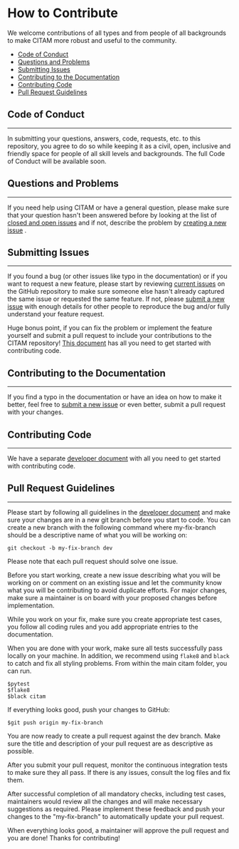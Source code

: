 # How to Contribute

We welcome contributions of all types and from people of all backgrounds to make CITAM more robust and useful to the community.

* [Code of Conduct](#code-of-conduct)
* [Questions and Problems](#questions-and-problems)
* [Submitting Issues](#submitting-issues)
* [Contributing to the Documentation](#contributing-to-the-documentation)
* [Contributing Code](#contributing-code)
* [Pull Request Guidelines](#pull-request-guidelines)

## Code of Conduct
----
In submitting your questions, answers, code, requests, etc. to this repository, you agree to do so while keeping it as a civil, open, inclusive and friendly space for people of all skill levels and backgrounds. The full Code of Conduct will be available soon.

## Questions and Problems
---
If you need help using CITAM or have a general question, please make sure that your question hasn't been answered before by looking at the list of [closed and open issues](https://github.com/corning-incorporated/citam/issues) and if not, describe the problem by [creating a new issue](https://github.com/corning-incorporated/citam/issues/new/choose) .

## Submitting Issues
---
If you found a bug (or other issues like typo in the documentation) or if you want to request a new feature, please start by reviewing [current issues](https://github.com/corning-incorporated/citam/issues) on the GitHub repository to make sure someone else hasn't already captured the same issue or requested the same feature. If not, please [submit a new issue](https://github.com/corning-incorporated/citam/issues/new/choose) with enough details for other people to reproduce the bug and/or fully understand your feature request.

Huge bonus point, if you can fix the problem or implement the feature yourself and submit a pull request to include your contributions to the CITAM repository! [This document](developers.md) has all you need to get started with contributing code.

## Contributing to the Documentation
-----
If you find a typo in the documentation or have an idea on how to make it better, feel free to [submit a new issue](https://github.com/corning-incorporated/citam/issues/new/choose) or even better, submit a pull request with your changes.

## Contributing Code
-----
We have a separate [developer document](developers.md) with all you need to get started with contributing code.


## Pull Request Guidelines
-----
Please start by following all guidelines in the [developer document](developers.md) and make sure your changes are in a new git branch before you start to code. You can create a new branch with the following command where my-fix-branch should be a descriptive name of what you will be working on:

```
git checkout -b my-fix-branch dev
```

Please note that each pull request should solve one issue.

Before you start working, create a new issue describing what you will be working on or comment on an existing issue and let the community know what you will be contributing to avoid duplicate efforts. For major changes, make sure a maintainer is on board with your proposed changes before implementation.

While you work on your fix, make sure you create appropriate test cases, you follow all coding rules and you add appropriate entries to the documentation.

When you are done with your work, make sure all tests successfully pass locally on your machine. In addition, we recommend using `flake8` and `black` to catch and fix all styling problems. From within the main citam folder, you can run.

```
$pytest
$flake8
$black citam
```

If everything looks good, push your changes to GitHub:

```
$git push origin my-fix-branch
```

You are now ready to create a pull request against the dev branch. Make sure the title and description of your pull request are as descriptive as possible.

After you submit your pull request, monitor the continuous integration tests to make sure they all pass. If there is any issues, consult the log files and fix them.

After successful completion of all mandatory checks, including test cases, maintainers would review all the changes and will make necessary suggestions as required. Please implement these feedback and push your changes to the "my-fix-branch" to automatically update your pull request.

When everything looks good, a maintainer will approve the pull request and you are done! Thanks for contributing!
